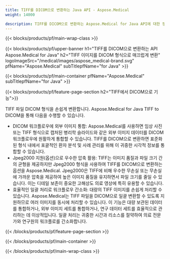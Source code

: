 ```yaml
---
title: TIFF를 DICOM으로 변환하는 Java API - Aspose.Medical
weight: 14000

description: TIFF를 DICOM으로 변환하는 Aspose.Medical for Java API에 대한 정보
---
```


{{< blocks/products/pf/main-wrap-class >}}

{{< blocks/products/pf/upper-banner h1="TIFF를 DICOM으로 변환하는 API Aspose.Medical for Java" h2="TIFF 이미지를 DICOM 형식으로 매끄럽게 변환" logoImageSrc="/medical/images/aspose_medical-brand.svg" pfName="Aspose.Medical" subTitlepfName="for Java" >}}

{{< blocks/products/pf/main-container pfName="Aspose.Medical" subTitlepfName="for Java" >}}

{{< blocks/products/pf/feature-page-section h2="TIFF에서 DICOM으로 기능">}}

<p>TIFF 파일 DICOM 형식을 손쉽게 변환합니다. Aspose.Medical for Java TIFF to DICOM을 통해 다음을 수행할 수 있습니다.</p>

<ul>
<li>DICOM 워크플로우에 외부 이미지 통합: Aspose.Medical를 사용하면 임상 사진 또는 TIFF 형식으로 캡처된 병리학 슬라이드와 같은 외부 이미지 데이터를 DICOM 워크플로우에 원활하게 통합할 수 있습니다. TIFF를 DICOM으로 변환하면 표준화된 형식 내에서 포괄적인 환자 분석 및 사례 관리를 위해 이 귀중한 시각적 정보를 통합할 수 있습니다.</li>
<li>Jpeg2000 지원(옵션)으로 우수한 압축 활용: TIFF는 이미지 품질과 파일 크기 간의 균형을 제공하지만 Jpeg2000 형식을 사용하여 TIFF를 DICOM으로 변환하는 옵션을 Aspose.Medical. Jpeg2000은 TIFF에 비해 우수한 무손실 또는 무손실에 가까운 압축을 제공하여 높은 이미지 품질을 유지하면서 파일 크기를 줄일 수 있습니다. 이는 디테일 보존이 중요한 고해상도 의료 영상에 특히 유용할 수 있습니다.</li>
<li>효율적인 일괄 처리로 워크플로우 간소화: 대량의 TIFF 이미지를 손쉽게 처리할 수 있습니다. Aspose.Medical는 TIFF 파일을 DICOM으로 일괄 변환할 수 있도록 지원하므로 여러 이미지를 동시에 처리할 수 있습니다. 이 기능은 대량 보관된 데이터를 통합하거나, 외부 이미지 세트를 통합하거나, 연구 데이터 세트를 효율적으로 관리하는 데 이상적입니다. 일괄 처리는 귀중한 시간과 리소스를 절약하여 의료 전문가와 연구원의 워크플로를 간소화합니다.</li>
</ul>

{{< /blocks/products/pf/feature-page-section >}}

{{< /blocks/products/pf/main-container >}}

{{< /blocks/products/pf/main-wrap-class >}}